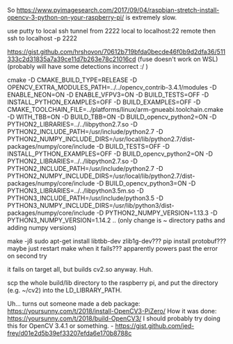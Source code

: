 So https://www.pyimagesearch.com/2017/09/04/raspbian-stretch-install-opencv-3-python-on-your-raspberry-pi/ is extremely slow.

use putty to local ssh tunnel from 2222 local to localhost:22 remote
then ssh to localhost -p 2222

https://gist.github.com/hrshovon/70612b719bfda0becde46f0b9d2dfa36/511333c2d31835a7a39ce11d7b263e78c21016cd
(fuse doesn't work on WSL)
(probably will have some detections incorrect :/ )

cmake -D CMAKE_BUILD_TYPE=RELEASE -D OPENCV_EXTRA_MODULES_PATH=../../opencv_contrib-3.4.1/modules -D ENABLE_NEON=ON -D ENABLE_VFPV3=ON -D BUILD_TESTS=OFF -D INSTALL_PYTHON_EXAMPLES=OFF -D BUILD_EXAMPLES=OFF -D CMAKE_TOOLCHAIN_FILE=../platforms/linux/arm-gnueabi.toolchain.cmake -D WITH_TBB=ON -D BUILD_TBB=ON -D BUILD_opencv_python2=ON -D PYTHON2_LIBRARIES=../../libpython2.7.so -D PYTHON2_INCLUDE_PATH=/usr/include/python2.7 -D PYTHON2_NUMPY_INCLUDE_DIRS=/usr/local/lib/python2.7/dist-packages/numpy/core/include -D BUILD_TESTS=OFF -D INSTALL_PYTHON_EXAMPLES=OFF -D BUILD_opencv_python2=ON -D PYTHON2_LIBRARIES=../../libpython2.7.so -D PYTHON2_INCLUDE_PATH=/usr/include/python2.7 -D PYTHON2_NUMPY_INCLUDE_DIRS=/usr/local/lib/python2.7/dist-packages/numpy/core/include -D BUILD_opencv_python3=ON -D PYTHON3_LIBRARIES=../../libpython3.5m.so -D PYTHON3_INCLUDE_PATH=/usr/include/python3.5 -D PYTHON3_NUMPY_INCLUDE_DIRS=/usr/lib/python3/dist-packages/numpy/core/include -D PYTHON2_NUMPY_VERSION=1.13.3 -D PYTHON3_NUMPY_VERSION=1.14.2 ..
(only change is ~ directory paths and adding numpy versions)

make -j8
sudo apt-get install libtbb-dev zlib1g-dev???
pip install protobuf???
maybe just restart make when it fails??? apparently powers past the error on second try

it fails on target all, but builds cv2.so anyway. Huh.

scp the whole build/lib directory to the raspberry pi, and put the directory (e.g. ~/cv2) into the LD_LIBRARY_PATH.

Uh... turns out someone made a deb package: https://yoursunny.com/t/2018/install-OpenCV3-PiZero/
How it was done: https://yoursunny.com/t/2018/build-OpenCV3/
I should probably try doing this for OpenCV 3.4.1 or something. - https://gist.github.com/jed-frey/d01e2d5b39ef33207efda6e170b8788c
